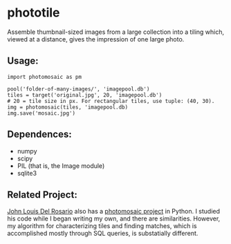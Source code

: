 phototile
=========

Assemble thumbnail-sized images from a large collection into a tiling which, viewed at a distance, gives the impression of one large photo.

Usage:
-----

    import photomosaic as pm
    
    pool('folder-of-many-images/', 'imagepool.db')
    tiles = target('original.jpg', 20, 'imagepool.db')
    # 20 = tile size in px. For rectangular tiles, use tuple: (40, 30).
    img = photomosaic(tiles, 'imagepool.db)
    img.save('mosaic.jpg')


Dependences:
-----------

* numpy
* scipy
* PIL (that is, the Image module)
* sqlite3

Related Project:
---------------
[John Louis Del Rosario](https://github.com/john2x) also has a [photomosaic project](https://github.com/john2x/photomosaic) in Python. I studied his code while I began writing my own, and there are similarities. However, my algorithm for characterizing tiles and finding matches, which is accomplished mostly through SQL queries, is substatially different.
